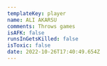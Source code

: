 ```yaml
---
templateKey: player
name: ALI AKARSU
comments: Throws games
isAFK: false
runsInGetsKilled: false
isToxic: false
date: 2022-10-26T17:40:49.654Z
---
```

